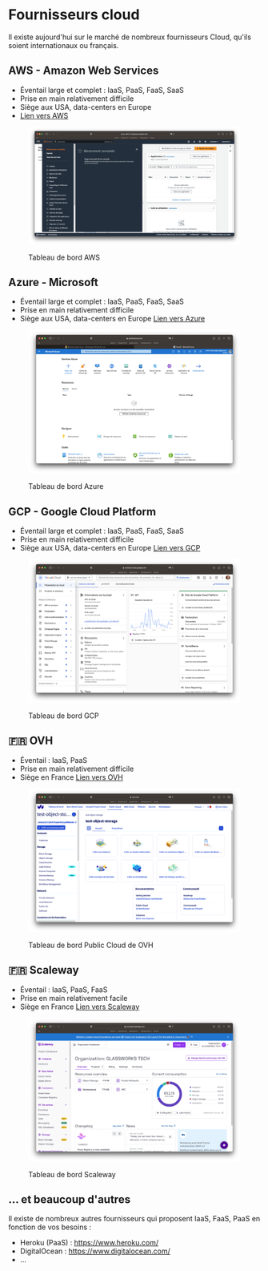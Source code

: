 # Fournisseurs cloud

Il existe aujourd'hui sur le marché de nombreux fournisseurs Cloud, qu'ils soient internationaux ou français.

## AWS - Amazon Web Services

- Éventail large et complet : IaaS, PaaS, FaaS, SaaS
- Prise en main relativement difficile
- Siège aux USA, data-centers en Europe
- [Lien vers AWS](https://aws.amazon.com/fr/)

<figure><img src="../graphics/aws.png" alt=""><figcaption><p>Tableau de bord AWS</p></figcaption></figure>

## Azure - Microsoft

- Éventail large et complet : IaaS, PaaS, FaaS, SaaS
- Prise en main relativement difficile
- Siège aux USA, data-centers en Europe
[Lien vers Azure](https://azure.microsoft.com/fr-fr)

<figure><img src="../graphics/azure02.png" alt=""><figcaption><p>Tableau de bord Azure</p></figcaption></figure>

## GCP - Google Cloud Platform

- Éventail large et complet : IaaS, PaaS, FaaS, SaaS
- Prise en main relativement difficile
- Siège aux USA, data-centers en Europe
[Lien vers GCP](https://console.cloud.google.com)

<figure><img src="../graphics/google01.png" alt=""><figcaption><p>Tableau de bord GCP</p></figcaption></figure>

## 🇫🇷 OVH

- Éventail : IaaS, PaaS
- Prise en main relativement difficile
- Siège en France
[Lien vers OVH](https://www.ovh.com/)

<figure><img src="../graphics/ovh.png" alt=""><figcaption><p>Tableau de bord Public Cloud de OVH</p></figcaption></figure>

## 🇫🇷 Scaleway

- Éventail : IaaS, PaaS, FaaS
- Prise en main relativement facile
- Siège en France
[Lien vers Scaleway](https://console.scaleway.com/)

<figure><img src="../graphics/scaleway.png" alt=""><figcaption><p>Tableau de bord Scaleway</p></figcaption></figure>

## ... et beaucoup d'autres

Il existe de nombreux autres fournisseurs qui proposent IaaS, FaaS, PaaS en fonction de vos besoins :
- Heroku (PaaS) : https://www.heroku.com/
- DigitalOcean : https://www.digitalocean.com/
- ...